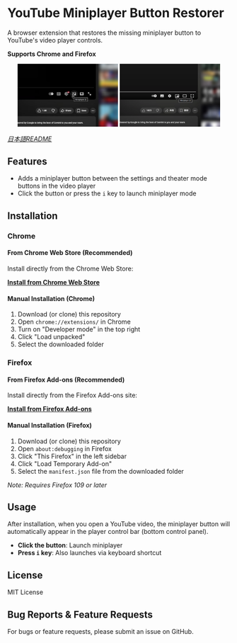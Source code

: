 # YouTube Miniplayer Button Restorer

A browser extension that restores the missing miniplayer button to YouTube's video player controls.

**Supports Chrome and Firefox**

<p align="center">
  <img src="screenshot_new_ui.png" alt="New UI Screenshot" width="45%">
  <img src="screenshot_old_ui.png" alt="Old UI Screenshot" width="45%">
</p>

*[日本語README](README_ja.md)*

## Features

- Adds a miniplayer button between the settings and theater mode buttons in the video player
- Click the button or press the `i` key to launch miniplayer mode

## Installation

### Chrome

#### From Chrome Web Store (Recommended)

Install directly from the Chrome Web Store:

**[Install from Chrome Web Store](https://chromewebstore.google.com/detail/youtube-miniplayer-button/bfbihleaagnbgnoapdlabkgmenedkopf)**

#### Manual Installation (Chrome)

1. Download (or clone) this repository
2. Open `chrome://extensions/` in Chrome
3. Turn on "Developer mode" in the top right
4. Click "Load unpacked"
5. Select the downloaded folder

### Firefox

#### From Firefox Add-ons (Recommended)

Install directly from the Firefox Add-ons site:

**[Install from Firefox Add-ons](https://addons.mozilla.org/addon/yt-miniplayer-button-restorer/)**

#### Manual Installation (Firefox)

1. Download (or clone) this repository
2. Open `about:debugging` in Firefox
3. Click "This Firefox" in the left sidebar
4. Click "Load Temporary Add-on"
5. Select the `manifest.json` file from the downloaded folder

*Note: Requires Firefox 109 or later*

## Usage

After installation, when you open a YouTube video, the miniplayer button will automatically appear in the player control bar (bottom control panel).

- **Click the button**: Launch miniplayer
- **Press `i` key**: Also launches via keyboard shortcut

## License

MIT License

## Bug Reports & Feature Requests

For bugs or feature requests, please submit an issue on GitHub.

